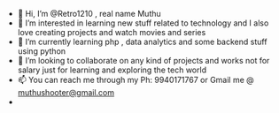 - 👋 Hi, I’m @Retro1210 , real name Muthu
- 👀 I’m interested in learning new stuff related to technology and I also love creating projects and watch movies and series
- 🌱 I’m currently learning php , data analytics and some backend stuff using python
- 💞️ I’m looking to collaborate on any kind of projects and works not for salary just for learning and exploring the tech world
- 📫 You can reach me through my Ph: 9940171767 or Gmail me @ muthushooter@gmail.com
-    

<!---
Retro1210/Retro1210 is a ✨ special ✨ repository because its `README.md` (this file) appears on your GitHub profile.
You can click the Preview link to take a look at your changes.
--->
